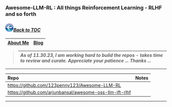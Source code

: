 ### Awesome-LLM-RL : All things Reinforcement Learning - RLHF and so forth
#### _[<img src="images/back_button_2.png" width="25" height="25">Back to TOC](https://github.com/xsankar/Awesome-Awesome-LLM)_
| [About Me](https://www.linkedin.com/in/ksankar) | [Blog](https://ksankar.medium.com) |
| :- | :- |
> 
> |***As of 11.30.23, I am working hard to build the repos - takes time to review and curate. Appreciate your patience ... Thanks ...***|
> | :- |
> 
***
| Repo | Notes | 
| :- | :- |
| https://github.com/123penny123/Awesome-LLM-RL | |
| https://github.com/arjunbansal/awesome-oss-llm-ift-rlhf | |
***
